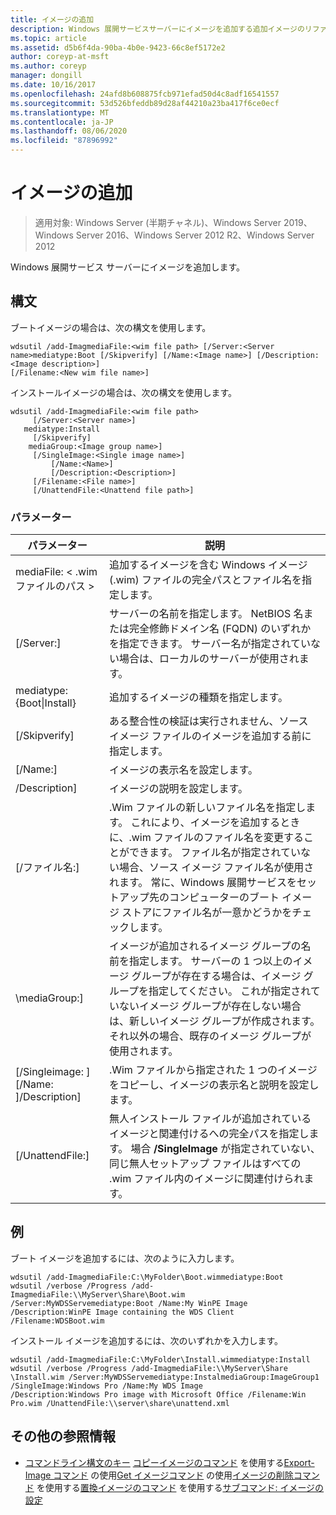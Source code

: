 ```yaml
---
title: イメージの追加
description: Windows 展開サービスサーバーにイメージを追加する追加イメージのリファレンス記事です。
ms.topic: article
ms.assetid: d5b6f4da-90ba-4b0e-9423-66c8ef5172e2
author: coreyp-at-msft
ms.author: coreyp
manager: dongill
ms.date: 10/16/2017
ms.openlocfilehash: 24afd8b608875fcb971efad50d4c8adf16541557
ms.sourcegitcommit: 53d526bfeddb89d28af44210a23ba417f6ce0ecf
ms.translationtype: MT
ms.contentlocale: ja-JP
ms.lasthandoff: 08/06/2020
ms.locfileid: "87896992"
---
```

# <a name="add-image"></a>イメージの追加

> 適用対象: Windows Server (半期チャネル)、Windows Server 2019、Windows Server 2016、Windows Server 2012 R2、Windows Server 2012

Windows 展開サービス サーバーにイメージを追加します。

## <a name="syntax"></a>構文
ブートイメージの場合は、次の構文を使用します。
```
wdsutil /add-ImagmediaFile:<wim file path> [/Server:<Server name>mediatype:Boot [/Skipverify] [/Name:<Image name>] [/Description:<Image description>]
[/Filename:<New wim file name>]
```
インストールイメージの場合は、次の構文を使用します。
```
wdsutil /add-ImagmediaFile:<wim file path>
     [/Server:<Server name>]
   mediatype:Install
     [/Skipverify]
    mediaGroup:<Image group name>]
     [/SingleImage:<Single image name>]
         [/Name:<Name>]
         [/Description:<Description>]
     [/Filename:<File name>]
     [/UnattendFile:<Unattend file path>]
```
### <a name="parameters"></a>パラメーター
|パラメーター|説明|
|-------|--------|
mediaFile: < .wim ファイルのパス >|追加するイメージを含む Windows イメージ (.wim) ファイルの完全パスとファイル名を指定します。|
|[/Server:<Server name>]|サーバーの名前を指定します。 NetBIOS 名または完全修飾ドメイン名 (FQDN) のいずれかを指定できます。 サーバー名が指定されていない場合は、ローカルのサーバーが使用されます。|
mediatype: {Boot&#124;Install}|追加するイメージの種類を指定します。|
|[/Skipverify]|ある整合性の検証は実行されません、ソース イメージ ファイルのイメージを追加する前に指定します。|
|[/Name:<Name>]|イメージの表示名を設定します。|
|/Description<Description>]|イメージの説明を設定します。|
|[/ファイル名:<Filename>]|.Wim ファイルの新しいファイル名を指定します。 これにより、イメージを追加するときに、.wim ファイルのファイル名を変更することができます。 ファイル名が指定されていない場合、ソース イメージ ファイル名が使用されます。 常に、Windows 展開サービスをセットアップ先のコンピューターのブート イメージ ストアにファイル名が一意かどうかをチェックします。|
|\mediaGroup:<Image group name>]|イメージが追加されるイメージ グループの名前を指定します。 サーバーの 1 つ以上のイメージ グループが存在する場合は、イメージ グループを指定してください。 これが指定されていないイメージ グループが存在しない場合は、新しいイメージ グループが作成されます。 それ以外の場合、既存のイメージ グループが使用されます。|
|[/Singleimage: <Single image name> ][/Name: <Name> ]/Description<Description>]|.Wim ファイルから指定された 1 つのイメージをコピーし、イメージの表示名と説明を設定します。|
|[/UnattendFile:<Unattend file path>]|無人インストール ファイルが追加されているイメージと関連付けるへの完全パスを指定します。 場合 **/SingleImage** が指定されていない、同じ無人セットアップ ファイルはすべての .wim ファイル内のイメージに関連付けられます。|
## <a name="examples"></a>例
ブート イメージを追加するには、次のように入力します。
```
wdsutil /add-ImagmediaFile:C:\MyFolder\Boot.wimmediatype:Boot
wdsutil /verbose /Progress /add-ImagmediaFile:\\MyServer\Share\Boot.wim /Server:MyWDSServemediatype:Boot /Name:My WinPE Image
/Description:WinPE Image containing the WDS Client /Filename:WDSBoot.wim
```
インストール イメージを追加するには、次のいずれかを入力します。
```
wdsutil /add-ImagmediaFile:C:\MyFolder\Install.wimmediatype:Install
wdsutil /verbose /Progress /add-ImagmediaFile:\\MyServer\Share \Install.wim /Server:MyWDSServemediatype:InstalmediaGroup:ImageGroup1
/SingleImage:Windows Pro /Name:My WDS Image
/Description:Windows Pro image with Microsoft Office /Filename:Win Pro.wim /UnattendFile:\\server\share\unattend.xml
```
## <a name="additional-references"></a>その他の参照情報
- [コマンドライン構文のキー](command-line-syntax-key.md) 
[コピーイメージのコマンド](using-the-copy-image-command.md) 
 を使用する[Export-Image コマンド](using-the-export-image-command.md) 
 の使用[Get イメージコマンド](using-the-get-image-command.md) 
 の使用[イメージの削除コマンド](using-the-remove-image-command.md) 
 を使用する[置換イメージのコマンド](using-the-replace-image-command.md) 
 を使用する[サブコマンド: イメージの設定](subcommand-set-image.md)
